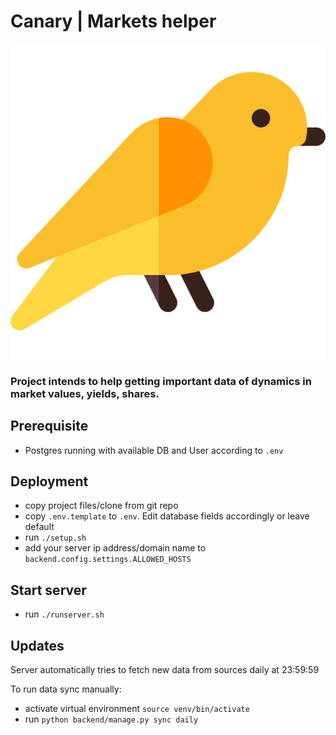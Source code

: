 # Canary | Markets helper
![alt text](backend/markets/static/markets/canary.png "Canary")

### Project intends to help getting important data of dynamics in market values, yields, shares.

## Prerequisite
* Postgres running with available DB and User according to `.env`

## Deployment
* copy project files/clone from git repo
* copy `.env.template` to `.env`. Edit database fields accordingly or leave default
* run `./setup.sh`
* add your server ip address/domain name to `backend.config.settings.ALLOWED_HOSTS`


## Start server
* run `./runserver.sh`

## Updates
Server automatically tries to fetch new data from sources daily at 23:59:59

To run data sync manually:
* activate virtual environment `source venv/bin/activate`
* run `python backend/manage.py sync daily`